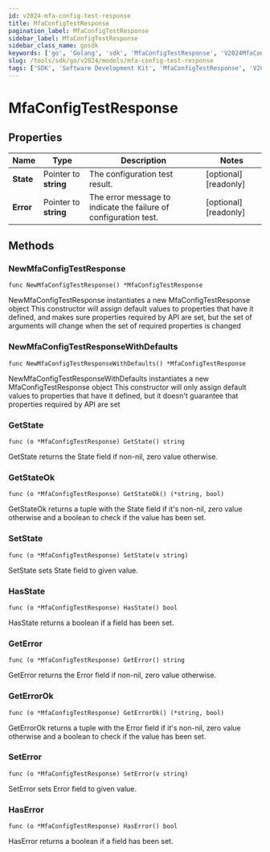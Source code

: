 ```yaml
---
id: v2024-mfa-config-test-response
title: MfaConfigTestResponse
pagination_label: MfaConfigTestResponse
sidebar_label: MfaConfigTestResponse
sidebar_class_name: gosdk
keywords: ['go', 'Golang', 'sdk', 'MfaConfigTestResponse', 'V2024MfaConfigTestResponse'] 
slug: /tools/sdk/go/v2024/models/mfa-config-test-response
tags: ['SDK', 'Software Development Kit', 'MfaConfigTestResponse', 'V2024MfaConfigTestResponse']
---
```


# MfaConfigTestResponse

## Properties

Name | Type | Description | Notes
------------ | ------------- | ------------- | -------------
**State** | Pointer to **string** | The configuration test result. | [optional] [readonly] 
**Error** | Pointer to **string** | The error message to indicate the failure of configuration test. | [optional] [readonly] 

## Methods

### NewMfaConfigTestResponse

`func NewMfaConfigTestResponse() *MfaConfigTestResponse`

NewMfaConfigTestResponse instantiates a new MfaConfigTestResponse object
This constructor will assign default values to properties that have it defined,
and makes sure properties required by API are set, but the set of arguments
will change when the set of required properties is changed

### NewMfaConfigTestResponseWithDefaults

`func NewMfaConfigTestResponseWithDefaults() *MfaConfigTestResponse`

NewMfaConfigTestResponseWithDefaults instantiates a new MfaConfigTestResponse object
This constructor will only assign default values to properties that have it defined,
but it doesn't guarantee that properties required by API are set

### GetState

`func (o *MfaConfigTestResponse) GetState() string`

GetState returns the State field if non-nil, zero value otherwise.

### GetStateOk

`func (o *MfaConfigTestResponse) GetStateOk() (*string, bool)`

GetStateOk returns a tuple with the State field if it's non-nil, zero value otherwise
and a boolean to check if the value has been set.

### SetState

`func (o *MfaConfigTestResponse) SetState(v string)`

SetState sets State field to given value.

### HasState

`func (o *MfaConfigTestResponse) HasState() bool`

HasState returns a boolean if a field has been set.

### GetError

`func (o *MfaConfigTestResponse) GetError() string`

GetError returns the Error field if non-nil, zero value otherwise.

### GetErrorOk

`func (o *MfaConfigTestResponse) GetErrorOk() (*string, bool)`

GetErrorOk returns a tuple with the Error field if it's non-nil, zero value otherwise
and a boolean to check if the value has been set.

### SetError

`func (o *MfaConfigTestResponse) SetError(v string)`

SetError sets Error field to given value.

### HasError

`func (o *MfaConfigTestResponse) HasError() bool`

HasError returns a boolean if a field has been set.


